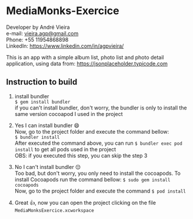 # MediaMonks-Exercice

Developer by André Vieira   
e-mail: vieira.agp@gmail.com  
Phone: +55 11954868898  
LinkedIn: https://www.linkedin.com/in/agpvieira/  


This is an app with a simple album list, photo list and photo detail application, using data from: https://jsonplaceholder.typicode.com

## Instruction to build   

1. install bundler    
  `$ gem install bundler`   
  if you can't install bundler, don't worry, the bundler is only to install the same version cocoapod I used in the project 

2. Yes I can install bundler :smile:    
  Now, go to the project folder and execute the command bellow:   
  `$ bundler install`   
  After executed the command above, you can run `$ bundler exec pod install` to get all pods used in the project   
  OBS: if you executed this step, you can skip the step 3

3. No I can't install bundler :pensive:   
  Too bad, but don't worry, you only need to install the cocoapods. To install Cocoapods run the command bellow:
  `$ sudo gem install cocoapods`    
  Now, go to the project folder and execute the command `$ pod install`

4. Great :+1:, now you can open the project clicking on the file `MediaMonksExercice.xcworkspace` 
  
  
